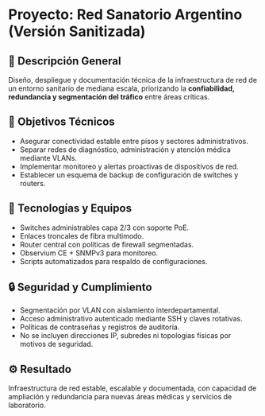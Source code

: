 # Proyecto: Red Sanatorio Argentino (Versión Sanitizada)

## 📘 Descripción General
Diseño, despliegue y documentación técnica de la infraestructura de red de un entorno sanitario de mediana escala, priorizando la **confiabilidad, redundancia y segmentación del tráfico** entre áreas críticas.

## 🧠 Objetivos Técnicos
- Asegurar conectividad estable entre pisos y sectores administrativos.
- Separar redes de diagnóstico, administración y atención médica mediante VLANs.
- Implementar monitoreo y alertas proactivas de dispositivos de red.
- Establecer un esquema de backup de configuración de switches y routers.

## 🧩 Tecnologías y Equipos
- Switches administrables capa 2/3 con soporte PoE.
- Enlaces troncales de fibra multimodo.
- Router central con políticas de firewall segmentadas.
- Observium CE + SNMPv3 para monitoreo.
- Scripts automatizados para respaldo de configuraciones.

## 🔒 Seguridad y Cumplimiento
- Segmentación por VLAN con aislamiento interdepartamental.
- Acceso administrativo autenticado mediante SSH y claves rotativas.
- Políticas de contraseñas y registros de auditoría.
- No se incluyen direcciones IP, subredes ni topologías físicas por motivos de seguridad.

## ⚙️ Resultado
Infraestructura de red estable, escalable y documentada, con capacidad de ampliación y redundancia para nuevas áreas médicas y servicios de laboratorio.

